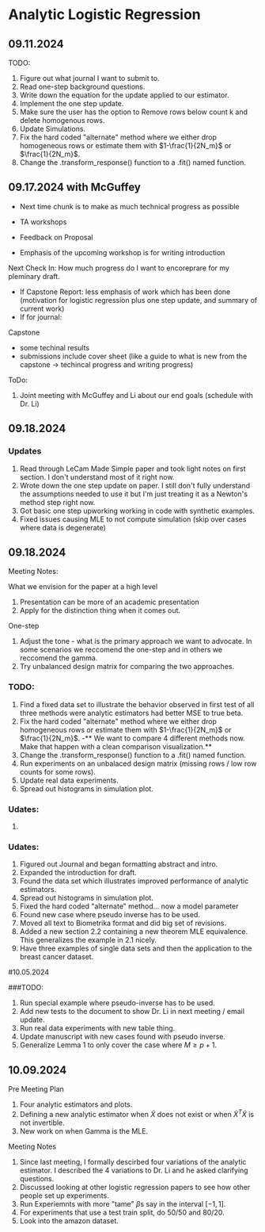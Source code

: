 # Analytic Logistic Regression


## 09.11.2024

TODO:
1. Figure out what journal I want to submit to.
2. Read one-step background questions.
3. Write down the equation for the update applied to our estimator.
4. Implement the one step update.
5. Make sure the user has the option to Remove rows below count k and delete homogenous rows.
6. Update Simulations.
7. Fix the hard coded "alternate" method where we either drop homogeneous rows or estimate them with $1-\frac{1}{2N_m}$ or $\frac{1}{2N_m}$.
8. Change the .transform_response() function to a .fit() named function.

## 09.17.2024 with McGuffey

- Next time chunk is to make as much technical progress as possible
- TA workshops

- Feedback on Proposal
- Emphasis of the upcoming workshop is for writing introduction

Next Check In: How much progress do I want to encoreprare for my pleminary draft. 
- If Capstone Report: less emphasis of work which has been done (motivation for logistic regression plus one step update, and summary of current work)
- If for journal:

Capstone
- some techinal results
- submissions include cover sheet (like a guide to what is new from the capstone -> techincal progress and writing progress)

ToDo:

1. Joint meeting with McGuffey and Li about our end goals (schedule with Dr. Li)


## 09.18.2024

### Updates
1. Read through LeCam Made Simple paper and took light notes on first section. I don't understand most of it right now.
2. Wrote down the one step update on paper. I still don't fully understand the assumptions needed to use it but I'm just treating it as a Newton's method step right now.
3. Got basic one step upworking working in code with synthetic examples.
4. Fixed issues causing MLE to not compute simulation (skip over cases where data is degenerate)


## 09.18.2024
Meeting Notes:

What we envision for the paper at a high level
1. Presentation can be more of an academic presentation
2. Apply for the distinction thing when it comes out.

One-step
1. Adjust the tone - what is the primary approach we want to advocate. In some scenarios we reccomend the one-step and in others we reccomend the gamma.
2. Try unbalanced design matrix for comparing the two approaches.

### TODO:

1. Find a fixed data set to illustrate the behavior observed in first test of all three methods were analytic estimators had better MSE to true beta.
2. Fix the hard coded "alternate" method where we either drop homogeneous rows or estimate them with $1-\frac{1}{2N_m}$ or $\frac{1}{2N_m}$.
   -** We want to compare 4 different methods now. Make that happen with a clean comparison visualization.**
4. Change the .transform_response() function to a .fit() named function.
5. Run experiments on an unbalaced design matrix (missing rows / low row counts for some rows).
6. Update real data experiments.
7. Spread out histograms in simulation plot.
   
   

### Udates:
1.


### Udates:

1. Figured out Journal and began formatting abstract and intro.
2. Expanded the introduction for draft.
3. Found the data set which illustrates improved performance of analytic estimators.
4. Spread out histograms in simulation plot.
5. Fixed the hard coded "alternate" method... now a model parameter
6. Found new case where pseudo inverse has to be used.
7. Moved all text to Biometrika format and did big set of revisions.
8. Added a new section 2.2 containing a new theorem MLE equivalence. This generalizes the example in 2.1 nicely.
9. Have three examples of single data sets and then the application to the breast cancer dataset.



   
#10.05.2024

###TODO:
1. Run special example where pseudo-inverse has to be used.
2. Add new tests to the document to show Dr. Li in next meeting / email update.
3. Run real data experiments with new table thing.
4. Update manuscript with new cases found with pseudo inverse.
5. Generalize Lemma 1 to only cover the case where $M \geq p+1$.


   
## 10.09.2024


Pre Meeting Plan
1. Four analytic estimators and plots.
2. Defining a new analytic estimator when $\tilde X$ does not exist or when $\tilde X^T \tilde X$ is not invertible.
3. New work on when Gamma is the MLE.

Meeting Notes
1. Since last meeting, I formally descirbed four variations of the analytic estimator. I described the 4 variations to Dr. Li and he asked clarifying questions.
2. Discussed looking at other logistic regression papers to see how other people set up experiments.
3. Run Experiemnts with more "tame" $\beta$s say in the interval $[-1,1]$.
4. For experiments that use a test train split, do 50/50 and 80/20.
5. Look into the amazon dataset.
